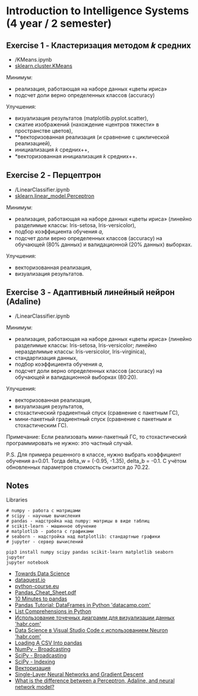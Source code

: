 # Introduction to Intelligence Systems (4 year / 2 semester)

## Exercise 1 - Кластеризация методом 𝒌 средних
* /KMeans.ipynb
* [sklearn.cluster.KMeans](https://scikit-learn.org/stable/modules/generated/sklearn.cluster.KMeans.html#sklearn.cluster.KMeans)

Минимум:
* реализация, работающая на наборе данных «цветы ириса»
* подсчет доли верно определенных классов (accuracy)  

Улучшения:
* визуализация результатов (matplotlib.pyplot.scatter),
* сжатие изображений (нахождение «центров тяжести» в пространстве цветов),
* \*\*векторизованная реализация (и сравнение с циклической реализацией),
* инициализация 𝑘 средних++,
* \*векторизованная инициализация 𝑘 средних++.

## Exercise 2 - Перцептрон
* /LinearClassifier.ipynb
* [sklearn.linear_model.Perceptron](https://scikit-learn.org/stable/modules/generated/sklearn.linear_model.Perceptron.html)

Минимум:
* реализация, работающая на наборе данных «цветы ириса» (линейно разделимые классы: Iris-setosa, Iris-versicolor),
* подбор коэффициента обучения 𝛼,
* подсчет доли верно определенных классов (accuracy) на обучающей (80% данных) и валидационной (20% данных) выборках.  

Улучшения:
* векторизованная реализация,
* визуализация результатов.


## Exercise 3 - Адаптивный линейный нейрон (Adaline)
* /LinearClassifier.ipynb

Минимум:
* реализация, работающая на наборе данных «цветы ириса» (линейно разделимые классы: Iris-setosa, Iris-versicolor; линейно неразделимые классы: Iris-versicolor, Iris-virginica),
* стандартизация данных,
* подбор коэффициента обучения 𝛼,
* подсчет доли верно определенных классов (accuracy) на обучающей и валидационной выборках (80:20).  

Улучшения:
* векторизованная реализация,
* визуализация результатов,
* стохастический градиентный спуск (сравнение с пакетным ГС),
* мини-пакетный градиентный спуск (сравнение с пакетным и стохастическим ГС).  

Примечание: Если реализовать мини-пакетный ГС, то стохастический программировать не нужно: это частный случай.

P.S. Для примера решенного в классе, нужно выбрать коэффициент обучения a=0.01. Тогда delta_w = (-0.95, -1.35), delta_b = -0.1. С учётом обновленных параметров стоимость снизится до 70.22.

## Notes

Libraries
```
# numpy - работа с матрицами
# scipy - научные вычисления
# pandas - надстройка над numpy: матрицы в виде таблиц
# scikit-learn - машинное обучение
# matplotlib - работа с графиками
# seaborn - надстройка над matplotlib: стандартные графики
# jupyter - сервер вычислений

pip3 install numpy scipy pandas scikit-learn matplotlib seaborn jupyter
jupyter notebook
```

* [Towards Data Science](https://towardsdatascience.com/)
* [dataquest.io](https://www.dataquest.io/)
* [python-course.eu](https://www.python-course.eu/numerical_programming_with_python.php)
* [Pandas_Cheat_Sheet.pdf](http://pandas.pydata.org/Pandas_Cheat_Sheet.pdf)
* [10 Minutes to pandas](https://pandas.pydata.org/pandas-docs/stable/getting_started/10min.html)
* [Pandas Tutorial: DataFrames in Python 'datacamp.com'](https://www.datacamp.com/community/tutorials/pandas-tutorial-dataframe-python)
* [List Comprehensions in Python](https://www.pythonforbeginners.com/basics/list-comprehensions-in-python)
* [Использование точечных диаграмм для визуализации данных 'habr.com'](https://habr.com/ru/post/440674/)
* [Data Science в Visual Studio Code с использованием Neuron 'habr.com'](https://habr.com/ru/company/microsoft/blog/428738/)
* [Loading A CSV Into pandas](https://chrisalbon.com/python/data_wrangling/pandas_dataframe_importing_csv/)
* [NumPy - Broadcasting](https://www.tutorialspoint.com/numpy/numpy_broadcasting.htm)
* [SciPy - Broadcasting](https://docs.scipy.org/doc/numpy/user/basics.broadcasting.html)
* [SciPy - Indexing](https://docs.scipy.org/doc/numpy-1.13.0/reference/arrays.indexing.html)
* [Векторизация](http://slemeshevsky.github.io/python-num-pde/term2/build/html/_fdm-for-wave/vectorization.html)
* [Single-Layer Neural Networks and Gradient Descent](https://sebastianraschka.com/Articles/2015_singlelayer_neurons.html)
* [What is the difference between a Perceptron, Adaline, and neural network model?](https://sebastianraschka.com/faq/docs/diff-perceptron-adaline-neuralnet.html)